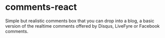# comments-react
Simple but realistic comments box that you can drop into a blog, a basic version of the realtime comments offered by Disqus, LiveFyre or Facebook comments.
